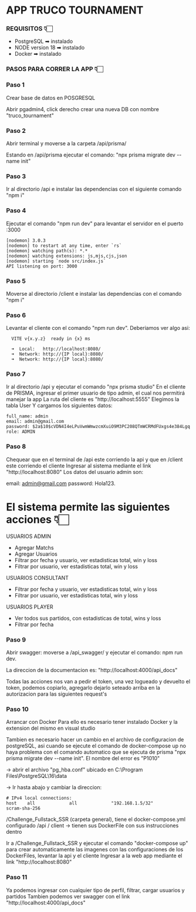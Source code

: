 # APP TRUCO TOURNAMENT

### REQUISITOS 👇🏻

- PostgreSQL      ➡︎ instalado
- NODE version 18 ➡︎ instalado
- Docker          ➡︎ instalado

### PASOS PARA CORRER LA APP 👇🏻

### Paso 1
Crear base de datos en POSGRESQL


Abrir pgadmin4, click derecho crear una nueva DB con nombre "truco_tournament" 


### Paso 2
Abrir terminal y moverse a la carpeta /api/prisma/


Estando en /api/prisma ejecutar el comando: "npx prisma migrate dev --name init" 


### Paso 3
Ir al directorio /api e instalar las dependencias con el siguiente comando "npm i"

### Paso 4
Ejecutar el comando "npm run dev" para levantar el servidor en el puerto :3000

```
[nodemon] 3.0.3
[nodemon] to restart at any time, enter `rs`
[nodemon] watching path(s): *.*
[nodemon] watching extensions: js,mjs,cjs,json
[nodemon] starting `node src/index.js`
API listening on port: 3000
```

### Paso 5
Moverse al directorio /client e instalar las dependencias con el comando "npm i"

### Paso 6
Levantar el cliente con el comando "npm run dev". Deberiamos ver algo asi:

```
  VITE v{x.y.z}  ready in {x} ms

  ➜  Local:   http://localhost:8080/
  ➜  Network: http://{IP local}:8080/
  ➜  Network: http://{IP local}:8080/
```

### Paso 7
Ir al directorio /api y ejecutar el comando "npx prisma studio"
En el cliente de PRISMA, ingresar el primer usuario de tipo admin, el cual nos permitirá manejar la app
La ruta del cliente es "http://localhost:5555"
Elegimos la tabla User
Y cargamos los siguientes datos:

```
full_name: admin
email: admin@gmail.com
password: $2a$10$cVDN4I4eLPuVwmWmwzcmXuiO9M3PC208QTmWCRMdFUxgs4e384Lgq
role: ADMIN
```

### Paso 8
Chequear que en el terminal de /api este corriendo la api y que en /client este corriendo el cliente
Ingresar al sistema mediante el link "http://localhost:8080"
Los datos del usuario admin son:


email: admin@gmail.com
password: Hola123.


# El sistema permite las siguientes acciones 👇🏻

USUARIOS ADMIN
- Agregar Matchs
- Agregar Usuarios 
- Filtrar por fecha y usuario, ver estadisticas total, win y loss
- Filtrar por usuario, ver estadisticas total, win y loss

USUARIOS CONSULTANT
- Filtrar por fecha y usuario, ver estadisticas total, win y loss
- Filtrar por usuario, ver estadisticas total, win y loss

USUARIOS PLAYER
- Ver todos sus partidos, con estadisticas de total, wins y loss
- Filtrar por fecha

### Paso 9
Abrir swagger: moverse a /api_swagger/ y ejecutar el comando: npm run dev.

La direccion de la documentacion es:  "http://localhost:4000/api_docs"

Todas las acciones nos van a pedir el token, una vez logueado y devuelto el token, podemos copiarlo, agregarlo dejarlo seteado arriba en la autorizacion para las siguientes request's


### Paso 10
Arrancar con Docker
Para ello es necesario tener instalado Docker y la extension del mismo en visual studio

Tambien es necesario hacer un cambio en el archivo de configuracion de postgreSQL, asi cuando se ejecute el comando de docker-compose up no haya problema con el comando automatico que se ejecuta de prisma "npx prisma migrate dev --name init". El nombre del error es "P1010"

-> abrir el archivo "pg_hba.conf" ubicado en C:\Program Files\PostgreSQL\16\data

-> Ir hasta abajo y cambiar la direccion:

```
# IPv4 local connections:
host    all             all             "192.168.1.5/32"            scram-sha-256  
```

/Challenge_Fullstack_SSR (carpeta general), tiene el docker-compose.yml configurado
/api / client -> tienen sus DockerFile con sus instrucciones dentro


Ir a /Challenge_Fullstack_SSR y ejecutar el comando "docker-compose up" para crear automaticamente las imagenes con las configuraciones de los DockerFiles, levantar la api y el cliente
Ingresar a la web app mediante el link "http://localhost:8080"

### Paso 11
Ya podemos ingresar con cualquier tipo de perfil, filtrar, cargar usuarios y partidos
Tambien podemos ver swagger con el link "http://localhost:4000/api_docs"
